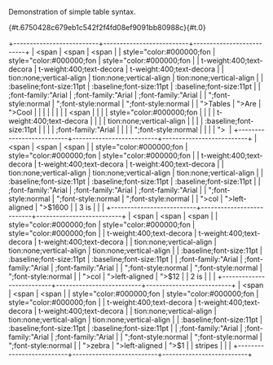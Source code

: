 <span>Demonstration of simple table syntax.</span>

[](){#t.6750428c679eb1c542f2f4fd08ef9091bb80988c}[](){#t.0}

+--------------------------+--------------------------+--------------------------+
| <span                    | <span                    | <span                    |
| style="color:#000000;fon | style="color:#000000;fon | style="color:#000000;fon |
| t-weight:400;text-decora | t-weight:400;text-decora | t-weight:400;text-decora |
| tion:none;vertical-align | tion:none;vertical-align | tion:none;vertical-align |
| :baseline;font-size:11pt | :baseline;font-size:11pt | :baseline;font-size:11pt |
| ;font-family:&quot;Arial | ;font-family:&quot;Arial | ;font-family:&quot;Arial |
| &quot;;font-style:normal | &quot;;font-style:normal | &quot;;font-style:normal |
| ">Tables</span>          | ">Are</span>             | ">Cool</span>            |
|                          |                          |                          |
|                          |                          | <span                    |
|                          |                          | style="color:#000000;fon |
|                          |                          | t-weight:400;text-decora |
|                          |                          | tion:none;vertical-align |
|                          |                          | :baseline;font-size:11pt |
|                          |                          | ;font-family:&quot;Arial |
|                          |                          | &quot;;font-style:normal |
|                          |                          | "> </span>               |
+--------------------------+--------------------------+--------------------------+
| <span                    | <span                    | <span                    |
| style="color:#000000;fon | style="color:#000000;fon | style="color:#000000;fon |
| t-weight:400;text-decora | t-weight:400;text-decora | t-weight:400;text-decora |
| tion:none;vertical-align | tion:none;vertical-align | tion:none;vertical-align |
| :baseline;font-size:11pt | :baseline;font-size:11pt | :baseline;font-size:11pt |
| ;font-family:&quot;Arial | ;font-family:&quot;Arial | ;font-family:&quot;Arial |
| &quot;;font-style:normal | &quot;;font-style:normal | &quot;;font-style:normal |
| ">col                    | ">left-aligned</span>    | ">\$1600</span>          |
| 3 is</span>              |                          |                          |
+--------------------------+--------------------------+--------------------------+
| <span                    | <span                    | <span                    |
| style="color:#000000;fon | style="color:#000000;fon | style="color:#000000;fon |
| t-weight:400;text-decora | t-weight:400;text-decora | t-weight:400;text-decora |
| tion:none;vertical-align | tion:none;vertical-align | tion:none;vertical-align |
| :baseline;font-size:11pt | :baseline;font-size:11pt | :baseline;font-size:11pt |
| ;font-family:&quot;Arial | ;font-family:&quot;Arial | ;font-family:&quot;Arial |
| &quot;;font-style:normal | &quot;;font-style:normal | &quot;;font-style:normal |
| ">col                    | ">left-aligned</span>    | ">\$12</span>            |
| 2 is</span>              |                          |                          |
+--------------------------+--------------------------+--------------------------+
| <span                    | <span                    | <span                    |
| style="color:#000000;fon | style="color:#000000;fon | style="color:#000000;fon |
| t-weight:400;text-decora | t-weight:400;text-decora | t-weight:400;text-decora |
| tion:none;vertical-align | tion:none;vertical-align | tion:none;vertical-align |
| :baseline;font-size:11pt | :baseline;font-size:11pt | :baseline;font-size:11pt |
| ;font-family:&quot;Arial | ;font-family:&quot;Arial | ;font-family:&quot;Arial |
| &quot;;font-style:normal | &quot;;font-style:normal | &quot;;font-style:normal |
| ">zebra                  | ">left-aligned</span>    | ">\$1</span>             |
| stripes</span>           |                          |                          |
+--------------------------+--------------------------+--------------------------+

<span></span>

